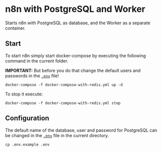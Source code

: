# n8n with PostgreSQL and Worker

Starts n8n with PostgreSQL as database, and the Worker as a separate container.

## Start

To start n8n simply start docker-compose by executing the following
command in the current folder.

**IMPORTANT:** But before you do that change the default users and passwords in the [`.env`](.env) file!

```
docker-compose -f docker-compose-with-redis.yml up -d
```

To stop it execute:

```
docker-compose -f docker-compose-with-redis.yml stop
```

## Configuration

The default name of the database, user and password for PostgreSQL can be changed in the [`.env`](.env) file in the current directory.

```
cp .env.example .env
```
